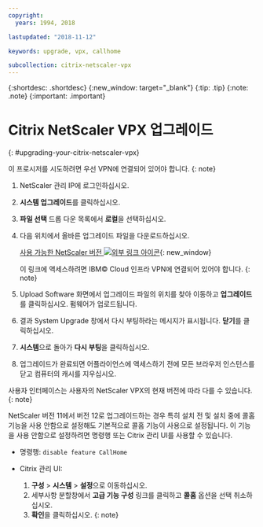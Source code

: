 ```yaml
---
copyright:
  years: 1994, 2018

lastupdated: "2018-11-12"

keywords: upgrade, vpx, callhome

subcollection: citrix-netscaler-vpx
---
```


{:shortdesc: .shortdesc}
{:new_window: target="_blank"}
{:tip: .tip}
{:note: .note}
{:important: .important}

# Citrix NetScaler VPX 업그레이드
{: #upgrading-your-citrix-netscaler-vpx}

이 프로시저를 시도하려면 우선 VPN에 연결되어 있어야 합니다.
{: note}

1. NetScaler 관리 IP에 로그인하십시오.
2. **시스템 업그레이드**를 클릭하십시오.
4. **파일 선택** 드롭 다운 목록에서 **로컬**을 선택하십시오.
4. 다음 위치에서 올바른 업그레이드 파일을 다운로드하십시오.

	[사용 가능한 NetScaler 버전 ![외부 링크 아이콘](../../icons/launch-glyph.svg "외부 링크 아이콘")](http://downloads.softlayer.local/citrix/netscaler/){: new_window}

	이 링크에 액세스하려면 IBM© Cloud 인프라 VPN에 연결되어 있어야 합니다.
  {: note}

5. Upload Software 화면에서 업그레이드 파일의 위치를 찾아 이동하고 **업그레이드**를 클릭하십시오. 펌웨어가 업로드됩니다.
6. 결과 System Upgrade 창에서 다시 부팅하라는 메시지가 표시됩니다. **닫기**를 클릭하십시오.
7. **시스템**으로 돌아가 **다시 부팅**을 클릭하십시오.
8. 업그레이드가 완료되면 어플라이언스에 액세스하기 전에 모든 브라우저 인스턴스를 닫고 컴퓨터의 캐시를 지우십시오.


사용자 인터페이스는 사용자의 NetScaler VPX의 현재 버전에 따라 다를 수 있습니다.
{: note}

NetScaler 버전 11에서 버전 12로 업그레이드하는 경우 특히 설치 전 및 설치 중에 콜홈 기능을 사용 안함으로 설정해도 기본적으로 콜홈 기능이 사용으로 설정됩니다. 이 기능을 사용 안함으로 설정하려면 명령행 또는 Citrix 관리 UI를 사용할 수 있습니다.

   * 명령행: `disable feature CallHome`
   * Citrix 관리 UI:

     1. **구성** > **시스템** > **설정**으로 이동하십시오.
     2. 세부사항 분할창에서 **고급 기능 구성** 링크를 클릭하고 **콜홈** 옵션을 선택 취소하십시오.
     3. **확인**을 클릭하십시오.
     {: note}
